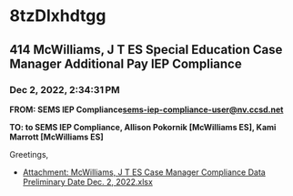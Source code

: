 # 8tzDlxhdtgg
## 414 McWilliams, J T ES Special Education Case Manager Additional Pay IEP Compliance
### Dec 2, 2022, 2:34:31 PM
**FROM: SEMS IEP Compliance<sems-iep-compliance-user@nv.ccsd.net>**

**TO: to SEMS IEP Compliance, Allison Pokornik [McWilliams ES], Kami Marrott [McWilliams ES]**


Greetings, 

 





* [Attachment: McWilliams, J T ES Case Manager Compliance Data Preliminary Date Dec. 2, 2022.xlsx](8tzDlxhdtgg-attachment-1.xlsx)
